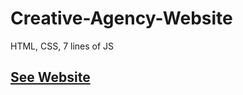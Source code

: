 # Creative-Agency-Website
HTML, CSS, 7 lines of JS

## <a href='https://stoic-wiles-460f56.netlify.app/contact.html'>See Website</a>
